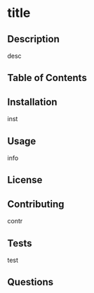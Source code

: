 # title
    
## Description
desc

## Table of Contents

## Installation
inst

## Usage
info

## License

## Contributing
contr

## Tests
test

## Questions

